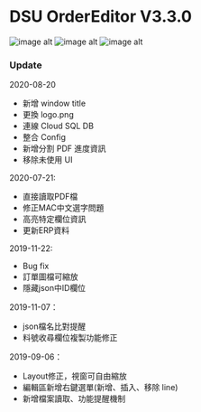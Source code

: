 DSU OrderEditor V3.3.0
===

![image alt](https://img.shields.io/badge/python-3.7.3-blue)
![image alt](https://img.shields.io/badge/PyQt5-5.12.2-green)
![image alt](https://img.shields.io/badge/pandas-0.24.2-orange)

### Update

2020-08-20
- 新增 window title
- 更換 logo.png
- 連線 Cloud SQL DB
- 整合 Config
- 新增分割 PDF 進度資訊
- 移除未使用 UI

2020-07-21:
- 直接讀取PDF檔
- 修正MAC中文選字問題
- 高亮特定欄位資訊
- 更新ERP資料

2019-11-22:
- Bug fix
- 訂單圖檔可縮放
- 隱藏json中ID欄位

2019-11-07：
- json檔名比對提醒
- 料號收尋欄位複製功能修正

2019-09-06：
- Layout修正，視窗可自由縮放
- 編輯區新增右鍵選單(新增、插入、移除 line)
- 新增檔案讀取、功能提醒機制
